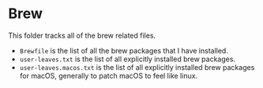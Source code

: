 # Brew

This folder tracks all of the brew related files.

- `Brewfile` is the list of all the brew packages that I have installed.
- `user-leaves.txt` is the list of all explicitly installed brew packages.
- `user-leaves.macos.txt` is the list of all explicitly installed brew packages for macOS, generally to patch macOS to feel like linux.

